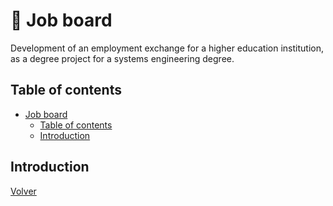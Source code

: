 # :book: Job board

Development of an employment exchange for a higher education institution, as a degree project for a systems engineering degree.

## Table of contents
- [Job board](#job-board)
  - [Table of contents](#table-of-contents)
  - [Introduction](#introduction)

## Introduction

[Volver](#table-of-contents)